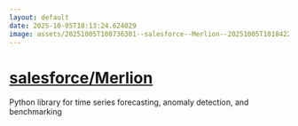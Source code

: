 ```yaml
---
layout: default
date: 2025-10-05T18:13:24.624029
image: assets/20251005T100736301--salesforce--Merlion--20251005T101842249--cropped.png
---
```


# [salesforce/Merlion](https://github.com/salesforce/Merlion)

Python library for time series forecasting, anomaly detection, and benchmarking
